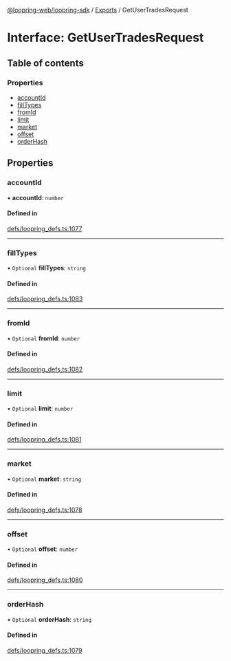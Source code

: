 [@loopring-web/loopring-sdk](../README.md) / [Exports](../modules.md) / GetUserTradesRequest

# Interface: GetUserTradesRequest

## Table of contents

### Properties

- [accountId](GetUserTradesRequest.md#accountid)
- [fillTypes](GetUserTradesRequest.md#filltypes)
- [fromId](GetUserTradesRequest.md#fromid)
- [limit](GetUserTradesRequest.md#limit)
- [market](GetUserTradesRequest.md#market)
- [offset](GetUserTradesRequest.md#offset)
- [orderHash](GetUserTradesRequest.md#orderhash)

## Properties

### accountId

• **accountId**: `number`

#### Defined in

[defs/loopring_defs.ts:1077](https://github.com/Loopring/loopring_sdk/blob/1d20f38/src/defs/loopring_defs.ts#L1077)

___

### fillTypes

• `Optional` **fillTypes**: `string`

#### Defined in

[defs/loopring_defs.ts:1083](https://github.com/Loopring/loopring_sdk/blob/1d20f38/src/defs/loopring_defs.ts#L1083)

___

### fromId

• `Optional` **fromId**: `number`

#### Defined in

[defs/loopring_defs.ts:1082](https://github.com/Loopring/loopring_sdk/blob/1d20f38/src/defs/loopring_defs.ts#L1082)

___

### limit

• `Optional` **limit**: `number`

#### Defined in

[defs/loopring_defs.ts:1081](https://github.com/Loopring/loopring_sdk/blob/1d20f38/src/defs/loopring_defs.ts#L1081)

___

### market

• `Optional` **market**: `string`

#### Defined in

[defs/loopring_defs.ts:1078](https://github.com/Loopring/loopring_sdk/blob/1d20f38/src/defs/loopring_defs.ts#L1078)

___

### offset

• `Optional` **offset**: `number`

#### Defined in

[defs/loopring_defs.ts:1080](https://github.com/Loopring/loopring_sdk/blob/1d20f38/src/defs/loopring_defs.ts#L1080)

___

### orderHash

• `Optional` **orderHash**: `string`

#### Defined in

[defs/loopring_defs.ts:1079](https://github.com/Loopring/loopring_sdk/blob/1d20f38/src/defs/loopring_defs.ts#L1079)
